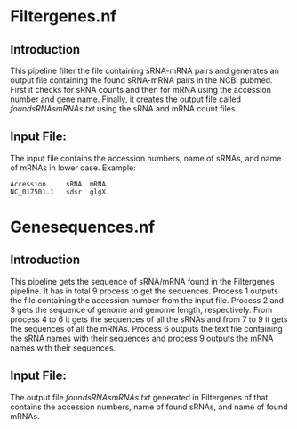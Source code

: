# Filtergenes.nf

## Introduction

This pipeline filter the file containing sRNA-mRNA pairs and generates an output file containing the found sRNA-mRNA pairs in the NCBI pubmed. First it checks for sRNA counts and then for mRNA using the accession number and gene name. Finally, it creates the output file called *foundsRNAsmRNAs.txt* using the sRNA and mRNA count files.

## Input File:

The input file contains the accession numbers, name of sRNAs, and name of mRNAs in lower case.
Example:
```
Accession     sRNA  mRNA
NC_017501.1   sdsr  glgX
```
# Genesequences.nf

## Introduction

This pipeline gets the sequence of sRNA/mRNA found in the Filtergenes pipeline. It has in total 9 process to get the sequences. Process 1 outputs the file containing the accession number from the input file. Process 2 and 3 gets the sequence of genome and genome length, respectively. From process 4 to 6 it gets the sequences of all the sRNAs and from 7 to 9 it gets the sequences of all the mRNAs. Process 6 outputs the text file containing the sRNA names with their sequences and process 9 outputs the mRNA names with their sequences.

## Input File:

The output file *foundsRNAsmRNAs.txt* generated in Filtergenes.nf that contains the accession numbers, name of found sRNAs, and name of found mRNAs.